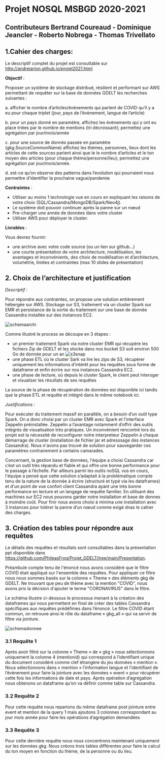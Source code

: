 # Projet NOSQL MSBGD 2020-2021
## Contributeurs Bertrand Coureaud - Dominique Jeancler - Roberto Nobrega - Thomas Trivellato 

## 1.Cahier des charges:

Le descriptif complet du projet est consultable sur http://andreiarion.github.io/projet2021.html

**Objectif** : 

Proposer un système de stockage distribué, résilient et performant sur AWS permettant de requêter sur la base de données GDELT les recherches suivantes : 

a.	afficher le nombre d’articles/évènements qui parlent de COVID qu’il y a eu pour chaque triplet (jour, pays de l’évènement, langue de l’article)

b.	pour un pays donné en paramètre, affichez les évènements qui y ont eu place triées par le nombre de mentions (tri décroissant); permettez une agrégation par jour/mois/année

c.	pour une source de donnés passée en paramètre (gkg.SourceCommonName) affichez les thèmes, personnes, lieux dont les articles de cette sources parlent ainsi que le le nombre d’articles et le ton moyen des articles (pour chaque thème/personne/lieu); permettez une agrégation par jour/mois/année.

d.	est-ce qu’on observe des patterns dans l’evolution qui pourraient nous permettre d’identifier la prochaine vague/pandemie

**Contraintes** :
*	Utiliser au moins 1 technologie vue en cours en expliquant les raisons de votre choix (SQL/Cassandra/MongoDB/Spark/Neo4j).
*	Le système doit pouvoir continuer après la panne sur un nœud
*	Pre-charger une année de données dans votre cluster
*	Utiliser AWS pour déployer le cluster.

**Livrables** :

Vous devrez fournir:
* une archive avec votre code source (ou un lien sur github…)
* une courte présentation de votre architecture, modélisation, les avantages et inconvénients, des choix de modélisation et d’architecture, volumétrie, limites et contraintes (max 10 slides de présentation)

## 2. Choix de l’architecture et justification

*Descriptif :*

Pour répondre aux contraintes, on propose une solution entièrement hébergée sur AWS. Stockage sur S3, traitement via un cluster Spark sur EMR et persistance de la sortie du traitement sur une base de donnée Cassandra installée sur des instances EC2. 

![schemaarchi](https://github.com/PhileasFrog/Projet_GDELT/blob/main/Screenshot/architecture.PNG)

Comme illustré le process se découpe en 3 étapes :

* un premier traitement Spark via notre cluster EMR qui récupère les fichiers Zip de GDELT et les stocke dans nos bucket S3 soit environ 500 Go de donnée pour un an
![s3snap](https://github.com/PhileasFrog/Projet_GDELT/blob/main/Screenshot/bucketbc.png)
* une phase ETL où le cluster Sark va lire les zips de S3, récupérer uniquement les informations d'intérêt pour les requêtes sous forme de dataframe et enfin écrire sur nos instances Cassandra EC2.
* une phase de lecture, où depuis le cluster Spark, le client peut interoger et visualiser les résultats de ses requêtes

La source de la phase de récupération de données est disponible ici tandis que la phase ETL et requête et intégré dans le même notebook ici.

*Justifications* :

Pour exécuter du traitement massif en parallèle, on a besoin d’un outil type Spark. On a donc choisi par un cluster EMR avec Spark et l’interface Zeppelin préinstallée. Zeppelin a l’avantage notamment d’offrir des outils intégrés de visualisation très pratiques. Un inconvénient rencontré lors du projet est la nécessité de reconfigurer notre interpreteur Zeppelin à chaque démarrage de cluster (installation de fichier jar et adresssage des instances Cassandra). Nous n'avons pas trouvé de solution pour sauvegarder ces paramètres contrairement à certains camarades.

Concernant, la gestion base de données, l'équipe a choisi Cassandra car c’est un outil très répandu et fiable et qui offre une bonne performance pour le passage à l’échelle. Par ailleurs parmi les outils noSQL vus en cours, l'équipe a pensé que cette solution s’adaptait à la problèmatique compte tenu de la nature de la donnée à écrire (structuré et typé via les dataframes) et d'un point de vue confort client Cassandra ayant une très bonne performance en lecture et un langage de requête familier. En utilisant des machines sur EC2 nous pouvons garder notre installation et base de donnes à moindre coût. Pour finir nous avons choisi à minima une installation avec 3 instances pour tolérer la panne d’un nœud comme exigé dnas le cahier des charges.

## 3. Création des tables pour répondre aux requêtes

Le détails des requêtes et résultats sont consultables dans la présentation ppt disponible dans https://github.com/PhileasFrog/Projet_GDELT/tree/main/Presentation.

Préambule compte tenu de l'énoncé nous avons considéré que le filtre COVID était appliqué sur l'ensemble des requêtes. Pour appliquer ce filtre nous nous sommes basés sur la colonne « Theme » des éléments gkg de GDELT. Ne trouvant que peu de thème avec la mention "COVID", nous avons pris la décision d'ajouter le terme "CORONAVIRUS" dans le filtre.

Le schéma illustre ci-dessous le processus menant à la création des dataframes qui nous permettent en final de créer des tables Cassandra spécifiques aux requêtes prédéfinies dans l’énoncé. Le filtre COVID étant commun, on retrouve ainsi le rôle du dataframe « gkg_all » qui va servir de filtre via jointure.

![schemadonnee](https://github.com/PhileasFrog/Projet_GDELT/blob/main/Screenshot/Schemadonnee.jpg)

### 3.1 Requête 1

Après avoir filtré sur la colonne « Theme » de « gkg » nous sélectionnons uniquement la colonne 4 (mentionid) qui correspond à l’identifiant unique du document considéré comme clef étrangère du jeu données « mention ». Nous sélectionnons dans « mention » l’information langue et l’identifiant de l’évènement pour faire la jointure avec les données « event » pour récupérer cette fois les informations de date et pays. Après opération d’agrégation nous obtenons un dataframe qu’on va définir comme table sur Cassandra.

### 3.2 Requête 2

Pour cette requête nous repartons du même dataframe post jointure entre event et mention de la query 1 mais ajoutons 3 colonnes correspondant au jour mois année pour faire les opérations d’agrégation demandées

### 3.3 Requête 3

Pour cette dernière requête nous nous concentrons maintenant uniquement sur les données gkg. Nous créons trois tables différentes pour faire le calcul du ton moyen en fonction du thème, de la personne ou du lieu.




 
